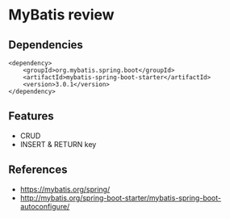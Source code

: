 # MyBatis review

## Dependencies

```
<dependency>
    <groupId>org.mybatis.spring.boot</groupId>
    <artifactId>mybatis-spring-boot-starter</artifactId>
    <version>3.0.1</version>
</dependency>
```

## Features

- CRUD
- INSERT & RETURN key

## References

- https://mybatis.org/spring/
- http://mybatis.org/spring-boot-starter/mybatis-spring-boot-autoconfigure/
